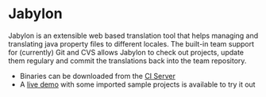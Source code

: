 Jabylon
=======

Jabylon is an extensible web based translation tool that helps managing and translating java property files to different locales.
The built-in team support for (currently) Git and CVS allows Jabylon to check out projects, update them regulary and commit the translations back into the team repository.

* Binaries can be downloaded from the [CI Server](https://buildhive.cloudbees.com/job/jutzig/job/jabylon/de.jutzig.jabylon$de.jutzig.jabylon/)
* A [live demo](https://demo-jabylon.rhcloud.com/jabylon/) with some imported sample projects is available to try it out
